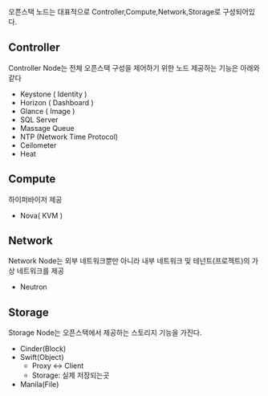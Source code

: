 오픈스택 노드는 대표적으로 Controller,Compute,Network,Storage로 구성되어있다.
## Controller
Controller Node는 전체 오픈스택 구성을 제어하기 위한 노드 제공하는 기능은 아래와 같다

- Keystone ( Identity )
- Horizon ( Dashboard )
- Glance ( Image )
- SQL Server
- Massage Queue
- NTP (Network Time Protocol)
- Ceilometer
- Heat
## Compute
하이퍼바이저 제공

- Nova( KVM )
## Network
Network Node는 외부 네트워크뿐만 아니라 내부 네트워크 및 테넌트(프로젝트)의 가상 네트워크를 제공

- Neutron
## Storage
Storage Node는 오픈스택에서 제공하는 스토리지 기능을 가진다.

- Cinder(Block)
- Swift(Object)
    - Proxy <-> Client
    - Storage: 실제 저장되는곳
- Manila(File)